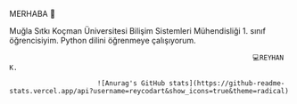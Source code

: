 MERHABA 🙌

Muğla Sıtkı Koçman Üniversitesi Bilişim Sistemleri Mühendisliği 1. sınıf öğrencisiyim. Python dilini öğrenmeye çalışıyorum.

                                                                 💻REYHAN K.
 
                          ![Anurag's GitHub stats](https://github-readme-stats.vercel.app/api?username=reycodart&show_icons=true&theme=radical)


 
